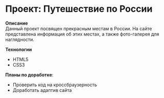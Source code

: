 # Проект: Путешествие по России

**Описание**  
Данный проект посвящен прекрасным местам в России. На сайте представлена информация об этих местах, а также фото-галерея для наглядности.

**Технологии**
* HTML5
* CSS3

**Планы по доработке**:
* Проверить код на кроссбраузерность
* Доработать адаптив сайта
